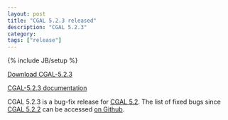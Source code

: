 ```yaml
---
layout: post
title: "CGAL 5.2.3 released"
description: "CGAL 5.2.3"
category:
tags: ["release"]
---
```

{% include JB/setup %}

<i class="glyphicon glyphicon-download"></i>
<a href="https://github.com/CGAL/cgal/releases/tag/v5.2.3">Download CGAL-5.2.3</a>

<i class="glyphicon glyphicon-book"></i>
<a href="https://doc.cgal.org/5.2.3/Manual/index.html">CGAL-5.2.3 documentation</a>

<p>CGAL 5.2.3 is a bug-fix release for <a href="../../../../2020/12/22/cgal52">CGAL 5.2</a>.
The list of fixed bugs since <a href="../../../../2021/06/02/cgal522">CGAL 5.2.2</a>
can be accessed <a href="https://github.com/CGAL/cgal/issues?q=label%3AMerged_in_5.2.3+-label%3AMerged_in_5.2.2">on Github</a>.</p>
